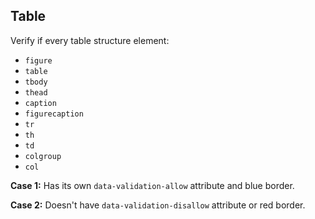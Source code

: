 ## Table

Verify if every table structure element:

* `figure`
* `table`
* `tbody`
* `thead`
* `caption`
* `figurecaption`
* `tr`
* `th`
* `td`
* `colgroup`
* `col`

**Case 1:** Has its own `data-validation-allow` attribute and blue border.

**Case 2:** Doesn't have `data-validation-disallow` attribute or red border.
